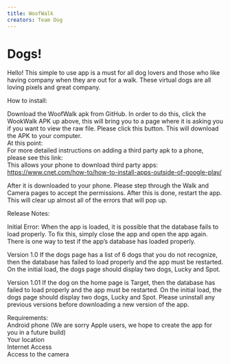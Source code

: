 ```yaml
---
title: WoofWalk
creators: Team Dog
---
```


# Dogs!

Hello!
This simple to use app is a must for all dog lovers and those who like having company when they are out for a walk. These virtual dogs are all loving pixels and great company.

How to install:

Download the WoofWalk apk from GitHub. In order to do this, click the WookWalk APK up above, this will bring you to a page where it is asking you if you want to view the raw file. Please click this button. This will download the APK to your computer.<br />
At this point:<br />
For more detailed instructions on adding a third party apk to a phone, please see this link:<br />
This allows your phone to download third party apps:
https://www.cnet.com/how-to/how-to-install-apps-outside-of-google-play/

After it is downloaded to your phone. Please step through the Walk and Camera pages to accept the permissions. After this is done, restart the app. This will clear up almost all of the errors that will pop up.

Release Notes:

Initial Error:
When the app is loaded, it is possible that the database fails to load properly.  To fix this, simply close the app and open the app again.  There is one way to test if the app’s database has loaded properly.  

Version 1.0
If the dogs page has a list of 6 dogs that you do not recognize, then the database has failed to load properly and the app must be restarted. On the initial load, the dogs page should display two dogs, Lucky and Spot. 

Version 1.01
If the dog on the home page is Target, then the database has failed to load properly and the app must be restarted. On the initial load, the dogs page should display two dogs, Lucky and Spot. Please uninstall any previous versions before downloading a new version of the app.


Requirements:<br />
Android phone (We are sorry Apple users, we hope to create the app for you in a future build)<br />
Your location<br />
Internet Access<br />
Access to the camera<br />
